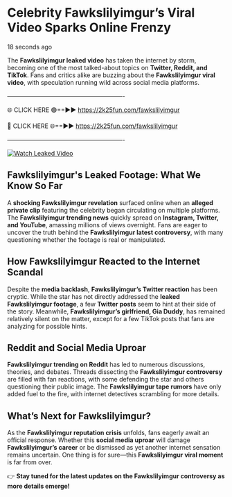 # Celebrity Fawkslilyimgur’s Viral Video Sparks Online Frenzy

18 seconds ago

The **Fawkslilyimgur leaked video** has taken the internet by storm, becoming one of the most talked-about topics on **Twitter, Reddit, and TikTok**. Fans and critics alike are buzzing about the **Fawkslilyimgur viral video**, with speculation running wild across social media platforms.

———————————————————-

🌐 CLICK HERE 🟢==►► https://2k25fun.com/fawkslilyimgur

🔴 CLICK HERE 🌐==►► https://2k25fun.com/fawkslilyimgur

———————————————————-

[![Watch Leaked Video](https://miro.medium.com/v2/resize:fit:828/format:webp/1*cilzJN44JGOrTw9NJCrNHA.gif "Watch Leaked Video")](https://2k25fun.com/fawkslilyimgur)

## **Fawkslilyimgur's Leaked Footage: What We Know So Far**  
A **shocking Fawkslilyimgur revelation** surfaced online when an **alleged private clip** featuring the celebrity began circulating on multiple platforms. The **Fawkslilyimgur trending news** quickly spread on **Instagram, Twitter, and YouTube**, amassing millions of views overnight. Fans are eager to uncover the truth behind the **Fawkslilyimgur latest controversy**, with many questioning whether the footage is real or manipulated.  

## **How Fawkslilyimgur Reacted to the Internet Scandal**  
Despite the **media backlash**, **Fawkslilyimgur’s Twitter reaction** has been cryptic. While the star has not directly addressed the **leaked Fawkslilyimgur footage**, a few **Twitter posts** seem to hint at their side of the story. Meanwhile, **Fawkslilyimgur’s girlfriend, Gia Duddy**, has remained relatively silent on the matter, except for a few TikTok posts that fans are analyzing for possible hints.  

## **Reddit and Social Media Uproar**  
**Fawkslilyimgur trending on Reddit** has led to numerous discussions, theories, and debates. Threads dissecting the **Fawkslilyimgur controversy** are filled with fan reactions, with some defending the star and others questioning their public image. The **Fawkslilyimgur tape rumors** have only added fuel to the fire, with internet detectives scrambling for more details.  

## **What’s Next for Fawkslilyimgur?**  
As the **Fawkslilyimgur reputation crisis** unfolds, fans eagerly await an official response. Whether this **social media uproar** will damage **Fawkslilyimgur’s career** or be dismissed as yet another internet sensation remains uncertain. One thing is for sure—this **Fawkslilyimgur viral moment** is far from over.  

👉 **Stay tuned for the latest updates on the Fawkslilyimgur controversy as more details emerge!**  